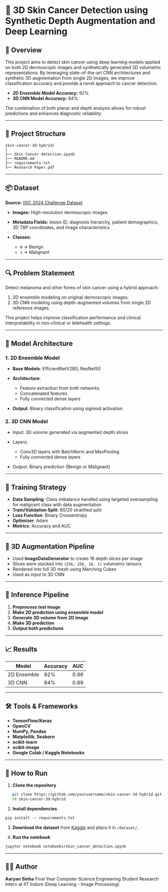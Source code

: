 # 🧠 3D Skin Cancer Detection using Synthetic Depth Augmentation and Deep Learning

## 📌 Overview

This project aims to detect skin cancer using deep learning models applied on both 2D dermoscopic images and synthetically generated 3D volumetric representations. By leveraging state-of-the-art CNN architectures and synthetic 3D augmentation from single 2D images, we improve classification accuracy and provide a novel approach to cancer detection.

* **2D Ensemble Model Accuracy:** 92%
* **3D CNN Model Accuracy:** 84%

The combination of both planar and depth analysis allows for robust predictions and enhances diagnostic reliability.

---

## 📁 Project Structure

```
skin-cancer-3d-hybrid/
│
├── Skin Cancer detection.ipynb     
├── README.md                         
├── requirements.txt                  
├── Research Paper.pdf                                                

```

---

## 📦 Dataset

**Source:** [ISIC 2024 Challenge Dataset](https://www.kaggle.com/competitions/isic-2024-challenge)

* **Images:** High-resolution dermoscopic images
* **Metadata Fields:** lesion ID, diagnosis hierarchy, patient demographics, 3D TBP coordinates, and image characteristics
* **Classes:**

  * `0` → Benign
  * `1` → Malignant

---

## 🔍 Problem Statement

Detect melanoma and other forms of skin cancer using a hybrid approach:

1. 2D ensemble modeling on original dermoscopic images.
2. 3D CNN modeling using depth-augmented volumes from single 2D reference images.

This project helps improve classification performance and clinical interpretability in non-clinical or telehealth settings.

---

## 🧠 Model Architecture

### 1. **2D Ensemble Model**

* **Base Models**: EfficientNetV2B0, ResNet50
* **Architecture**:

  * Feature extraction from both networks
  * Concatenated features
  * Fully connected dense layers
* **Output**: Binary classification using sigmoid activation

### 2. **3D CNN Model**

* Input: 3D volume generated via augmented depth slices
* Layers:

  * Conv3D layers with BatchNorm and MaxPooling
  * Fully connected dense layers
* Output: Binary prediction (Benign or Malignant)

---

## 🧪 Training Strategy

* **Data Sampling**: Class imbalance handled using targeted oversampling for malignant class with data augmentation
* **Train/Validation Split**: 80/20 stratified split
* **Loss Function**: Binary Crossentropy
* **Optimizer**: Adam
* **Metrics**: Accuracy and AUC

---

## 🧱 3D Augmentation Pipeline

* Used **ImageDataGenerator** to create 16 depth slices per image
* Slices were stacked into `(256, 256, 16, 1)` volumetric tensors
* Rendered into full 3D mesh using Marching Cubes
* Used as input to 3D CNN

---

## 🎯 Inference Pipeline

1. **Preprocess test image**
2. **Make 2D prediction using ensemble model**
3. **Generate 3D volume from 2D image**
4. **Make 3D prediction**
5. **Output both predictions**

---

## 📈 Results

| Model       | Accuracy | AUC  |
| ----------- | -------- | ---- |
| 2D Ensemble | 92%      | 0.96 |
| 3D CNN      | 84%      | 0.89 |

---

## 🛠 Tools & Frameworks

* **TensorFlow/Keras**
* **OpenCV**
* **NumPy, Pandas**
* **Matplotlib, Seaborn**
* **scikit-learn**
* **scikit-image**
* **Google Colab / Kaggle Notebooks**

---

## 🚀 How to Run

1. **Clone the repository**

```bash
   git clone https://github.com/yourusername/skin-cancer-3d-hybrid.git
   cd skin-cancer-3d-hybrid
```

2. **Install dependencies**

```bash
pip install -r requirements.txt
```

3. **Download the dataset** from [Kaggle](https://www.kaggle.com/competitions/isic-2024-challenge) and place it in `/dataset/`.

4. **Run the notebook**

```bash
jupyter notebook notebooks/skin_cancer_detection.ipynb
```

---

## 👨‍💻 Author

**Aaryan Sinha**
Final Year Computer Science Engineering Student
Research Intern at IIT Indore (Deep Learning - Image Processing)
